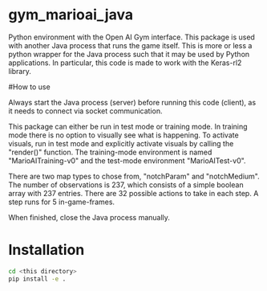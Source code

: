 
# gym_marioai_java

Python environment with the Open AI Gym interface. This package is used with another Java process that runs the game itself. This is more or less a python wrapper for the Java process such that it may be used by Python applications. In particular, this code is made to work with the Keras-rl2 library.

#How to use

Always start the Java process (server) before running this code (client), as it needs to connect via socket communication.

This package can either be run in test mode or training mode. In training mode there is no option to visually see what is happening. To activate visuals, run in test mode and explicitly activate visuals by calling the "render()" function. The training-mode environment is named "MarioAITraining-v0" and the test-mode environment "MarioAITest-v0".

There are two map types to chose from, "notchParam" and "notchMedium". The number of observations is 237, which consists of a simple boolean array with 237 entries. There are 32 possible actions to take in each step. A step runs for 5 in-game-frames.

When finished, close the Java process manually.

# Installation

```bash
cd <this directory>
pip install -e .
```

